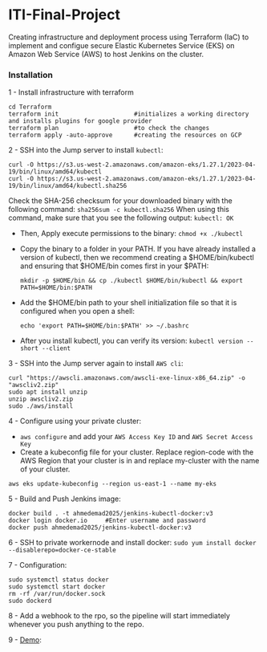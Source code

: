 # ITI-Final-Project
Creating infrastructure and deployment process using Terraform (IaC) to implement and configue secure Elastic Kubernetes Service (EKS) on Amazon Web Service (AWS) to host Jenkins on the cluster.

### Installation
1 - Install infrastructure with terraform
```
cd Terraform
terraform init                     #initializes a working directory and installs plugins for google provider
terraform plan                     #to check the changes
terraform apply -auto-approve      #creating the resources on GCP
```

2 - SSH into the Jump server to install `kubectl`:
```
curl -O https://s3.us-west-2.amazonaws.com/amazon-eks/1.27.1/2023-04-19/bin/linux/amd64/kubectl
curl -O https://s3.us-west-2.amazonaws.com/amazon-eks/1.27.1/2023-04-19/bin/linux/amd64/kubectl.sha256
```
Check the SHA-256 checksum for your downloaded binary with the following command: `sha256sum -c kubectl.sha256`
When using this command, make sure that you see the following output: `kubectl: OK`
- Then, Apply execute permissions to the binary: `chmod +x ./kubectl`
- Copy the binary to a folder in your PATH. If you have already installed a version of kubectl, then we recommend creating a $HOME/bin/kubectl and ensuring that $HOME/bin comes first in your $PATH: 
  ```
  mkdir -p $HOME/bin && cp ./kubectl $HOME/bin/kubectl && export PATH=$HOME/bin:$PATH
  ```

-  Add the $HOME/bin path to your shell initialization file so that it is configured when you open a shell: 
   ```
   echo 'export PATH=$HOME/bin:$PATH' >> ~/.bashrc
   ```
- After you install kubectl, you can verify its version: `kubectl version --short --client`

3 - SSH into the Jump server again to install `AWS cli`:
```
curl "https://awscli.amazonaws.com/awscli-exe-linux-x86_64.zip" -o "awscliv2.zip"
sudo apt install unzip
unzip awscliv2.zip
sudo ./aws/install
```

4 - Configure using your private cluster:
  - `aws configure` and add your `AWS Access Key ID` and `AWS Secret Access Key`
  - Create a kubeconfig file for your cluster. Replace region-code with the AWS Region that your cluster is in and replace my-cluster with the name of your cluster.
  ```
  aws eks update-kubeconfig --region us-east-1 --name my-eks
  ```

5 - Build and Push Jenkins image:
```
docker build . -t ahmedemad2025/jenkins-kubectl-docker:v3
docker login docker.io     #Enter username and password
docker push ahmedemad2025/jenkins-kubectl-docker:v3
```

6 - SSH to private workernode and install docker: `sudo yum install docker --disablerepo=docker-ce-stable`

7 - Configuration:
```
sudo systemctl status docker
sudo systemctl start docker
rm -rf /var/run/docker.sock
sudo dockerd
```

8 - Add a webhook to the rpo, so the pipeline will start immediately whenever you push anything to the repo.

9 - [Demo](https://youtu.be/gRxjC6Bg_6g):


